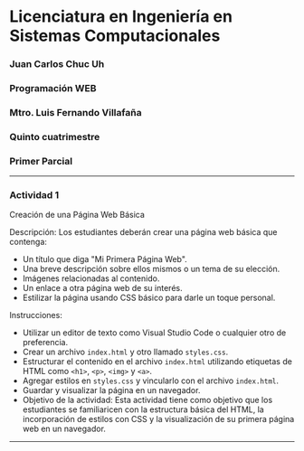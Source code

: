 # Licenciatura en Ingeniería en Sistemas Computacionales 
### Juan Carlos Chuc Uh
### Programación WEB
### Mtro. Luis Fernando Villafaña
### Quinto cuatrimestre
### Primer Parcial
-------------
### Actividad 1

Creación de una Página Web Básica

Descripción: Los estudiantes deberán crear una página web básica que contenga:

- Un título que diga "Mi Primera Página Web".
- Una breve descripción sobre ellos mismos o un tema de su elección.
- Imágenes relacionadas al contenido.
- Un enlace a otra página web de su interés.
- Estilizar la página usando CSS básico para darle un toque personal.

Instrucciones:

- Utilizar un editor de texto como Visual Studio Code o cualquier otro de preferencia.
- Crear un archivo `index.html` y otro llamado `styles.css`.
- Estructurar el contenido en el archivo `index.html` utilizando etiquetas de HTML como `<h1>`, `<p>`, `<img>` y `<a>`.
- Agregar estilos en `styles.css` y vincularlo con el archivo `index.html`.
- Guardar y visualizar la página en un navegador.
- Objetivo de la actividad: Esta actividad tiene como objetivo que los estudiantes se familiaricen con la estructura básica del HTML, la incorporación de estilos con CSS y la visualización de su primera página web en un navegador.
-------------
